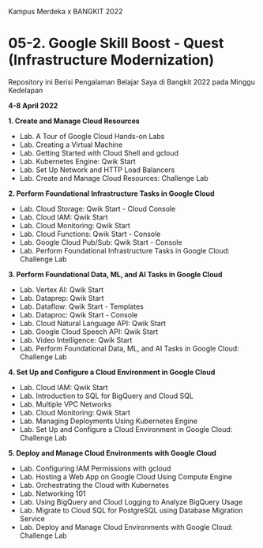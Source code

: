 Kampus Merdeka x BANGKIT 2022
# 05-2. Google Skill Boost - Quest (Infrastructure Modernization)
Repository ini Berisi Pengalaman Belajar Saya di Bangkit 2022 pada Minggu Kedelapan  

**4-8 April 2022**  

**1. Create and Manage Cloud Resources**  
  * Lab. A Tour of Google Cloud Hands-on Labs
  * Lab. Creating a Virtual Machine
  * Lab. Getting Started with Cloud Shell and gcloud
  * Lab. Kubernetes Engine: Qwik Start
  * Lab. Set Up Network and HTTP Load Balancers
  * Lab. Create and Manage Cloud Resources: Challenge Lab
  
**2. Perform Foundational Infrastructure Tasks in Google Cloud**  
  * Lab. Cloud Storage: Qwik Start - Cloud Console
  * Lab. Cloud IAM: Qwik Start
  * Lab. Cloud Monitoring: Qwik Start
  * Lab. Cloud Functions: Qwik Start - Console
  * Lab. Google Cloud Pub/Sub: Qwik Start - Console
  * Lab. Perform Foundational Infrastructure Tasks in Google Cloud: Challenge Lab

**3. Perform Foundational Data, ML, and AI Tasks in Google Cloud**  
  * Lab. Vertex AI: Qwik Start
  * Lab. Dataprep: Qwik Start
  * Lab. Dataflow: Qwik Start - Templates
  * Lab. Dataproc: Qwik Start - Console
  * Lab. Cloud Natural Language API: Qwik Start
  * Lab. Google Cloud Speech API: Qwik Start
  * Lab. Video Intelligence: Qwik Start
  * Lab. Perform Foundational Data, ML, and AI Tasks in Google Cloud: Challenge Lab

**4. Set Up and Configure a Cloud Environment in Google Cloud**  
  * Lab. Cloud IAM: Qwik Start
  * Lab. Introduction to SQL for BigQuery and Cloud SQL
  * Lab. Multiple VPC Networks
  * Lab. Cloud Monitoring: Qwik Start
  * Lab. Managing Deployments Using Kubernetes Engine
  * Lab. Set Up and Configure a Cloud Environment in Google Cloud: Challenge Lab

**5. Deploy and Manage Cloud Environments with Google Cloud**  
  * Lab. Configuring IAM Permissions with gcloud
  * Lab. Hosting a Web App on Google Cloud Using Compute Engine
  * Lab. Orchestrating the Cloud with Kubernetes
  * Lab. Networking 101
  * Lab. Using BigQuery and Cloud Logging to Analyze BigQuery Usage
  * Lab. Migrate to Cloud SQL for PostgreSQL using Database Migration Service
  * Lab. Deploy and Manage Cloud Environments with Google Cloud: Challenge Lab


